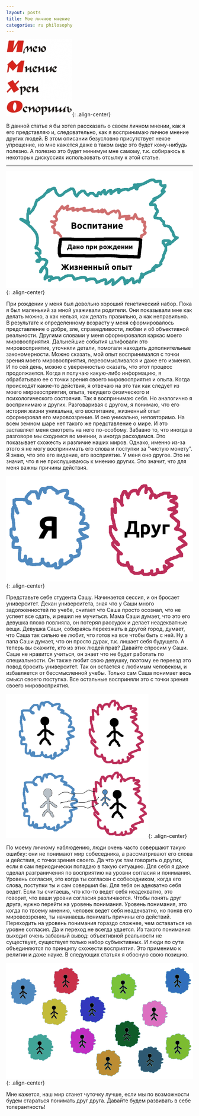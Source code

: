 ```yaml
---
layout: posts
title: Мое личное мнение
categories: ru philosophy
---
```


![image-center](/assets/images/imho.png){: .align-center}

В данной статье я бы хотел рассказать о своем личном мнении, как я его представляю и, следовательно, как я воспринимаю личное мнение других людей. В этом описании безусловно присутствует некое упрощение, но мне кажется даже в таком виде это будет кому-нибудь полезно. А полезно это будет минимум мне самому, т.к. собираюсь в некоторых дискуссиях использовать отсылку к этой статье.

---

![image-center](/assets/images/imho-image.png){: .align-center}

При рождении у меня был довольно хороший генетический набор. Пока я был маленький за мной ухаживали родители. Они показывали мне как делать можно, а как нельзя, как делать правильно, а как неправильно. В результате к определенному возрасту у меня сформировалось представление о добре, зле, справедливости, любви и об объективной реальности. Другими словами у меня сформировался каркас моего мировосприятия. Дальнейшие события шлифовали это мировосприятие, уточняли детали, помогали находить дополнительные закономерности. Можно сказать, мой опыт воспринимался с точки зрения моего мировосприятия, переосмысливался и даже его изменял. И по сей день, можно с уверенностью сказать, что этот процесс продолжается. Когда я получаю какую-либо информацию, я обрабатываю ее с точки зрения своего мировосприятия и опыта. Когда происходят какие-то действия, я отвечаю на это так как следует из моего мировосприятия, опыта, текущего физического и психологического состояния. Так я воспринимаю себя. Но аналогично я воспринимаю и других. Разговаривая с другом, я понимаю, что его история жизни уникальна, его воспитание, жизненный опыт сформировал его мировоззрение. И оно уникально, неповторимо. На всем земном шаре нет такого же представление о мире. И это заставляет меня смотреть на него по-особому. Забавно то, что иногда в разговоре мы сходимся во мнении, а иногда расходимся. Это показывает схожесть и различие наших миров. Однако, именно из-за этого я не могу воспринимать его слова и поступки за "чистую монету". Я знаю, что это его видение, его восприятие. У меня оно другое. Это не значит, что я не прислушиваюсь к мнению других. Это значит, что для меня важны причины действия.

![image-center](/assets/images/i-am-and-friend.png){: .align-center}

Представьте себе студента Сашу. Начинается сессия, и он бросает университет. Декан университета, зная что у Саши много задолженностей по учебе, считает что Саша просто осознал, что не успеет все сдать, и решил не мучиться. Мама Саши думает, что это его девушка плохо повлияла, он потерял рассудок и делает неадекватные вещи. Девушка Саши, собираясь переезжать в другой город, думает, что Саша так сильно ее любит, что готов на все чтобы быть с ней. Ну а папа Саши думает, что он просто дурак, т.к. лишает себя будущего. А теперь вы скажите, кто из этих людей прав? Давайте спросим у Саши. Саше не нравится учиться, он знает что не будет работать по специальности. Он также любит свою девушку, поэтому ее переезд это повод бросить университет. Так он остается с любимым человеком, и избавляется от бессмысленной учебы. Только сам Саша понимает весь смысл своего поступка. Все остальные восприняли это с точки зрения своего мировосприятия.

![image-center](/assets/images/change-opinion.png){: .align-center}

По моему личному наблюдению, люди очень часто совершают такую ошибку: они не понимают мир собеседника, а рассматривают его слова и действия, с точки зрения своего. Да что уж там говорить о других, если я сам периодически попадаю в такую ситуацию. Для себя я даже сделал разграничения по восприятию на уровни согласия и понимания. Уровень согласия, это когда ты согласен с собеседником, когда его слова, поступки ты и сам совершил бы. Для тебя он адекватно себя ведет. Если ты считаешь, что кто-то ведет себя неадекватно, это говорит, что ваши уровни согласия различаются. Чтобы понять друг друга, нужно перейти на уровень понимания. Уровень понимания, это когда по твоему мнению, человек ведет себя неадекватно, но поняв его мировоззрение, ты начинаешь понимать причины его действий. Переходить на уровень понимания гораздо сложнее, чем оставаться на уровне согласия. Да и переход не всегда удается. Из такого понимания выходит очень забавный вывод: объективной реальности не существует, существует только набор субъективных. И люди по сути объединяются по принципу схожести восприятия. Это применимо к религии и даже науке. В следующих статьях я обосную свою позицию.

![image-center](/assets/images/diff-opinion.png){: .align-center}

Мне кажется, наш мир станет чуточку лучше, если мы по возможности будем стараться понимать друг друга. Давайте будем развивать в себе толерантность!
